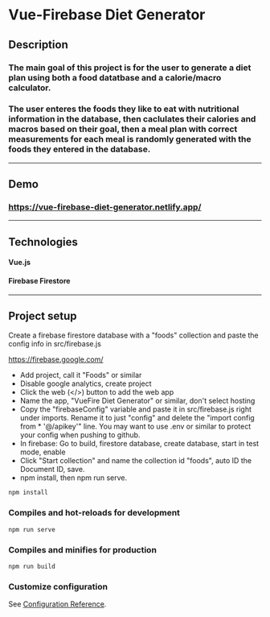 # Vue-Firebase Diet Generator


## Description
### The main goal of this project is for the user to generate a diet plan using both a food datatbase and a calorie/macro calculator.
### The user enteres the foods they like to eat with nutritional information in the database, then caclulates their calories and macros based on their goal, then a meal plan with correct measurements for each meal is randomly generated with the foods they entered in the database.

- - - -
## Demo
### https://vue-firebase-diet-generator.netlify.app/

- - - -
## Technologies
#### Vue.js
#### Firebase Firestore

- - - -
## Project setup
Create a firebase firestore database with a "foods" collection and paste the config info in src/firebase.js

https://firebase.google.com/
* Add project, call it "Foods" or similar
* Disable google analytics, create project
* Click the web (</>) button to add the web app
* Name the app, "VueFire Diet Generator" or similar, don't select hosting
* Copy the "firebaseConfig" variable and paste it in src/firebase.js right under imports. Rename it to just "config" and delete the "import config from * '@/apikey'" line. You may want to use .env or similar to protect your config when pushing to github.
* In firebase: Go to build, firestore database, create database, start in test mode, enable
* Click "Start collection" and name the collection id "foods", auto ID the Document ID, save.
* npm install, then npm run serve. 


```
npm install
```

### Compiles and hot-reloads for development

```
npm run serve
```

### Compiles and minifies for production

```
npm run build
```

### Customize configuration

See [Configuration Reference](https://cli.vuejs.org/config/).
